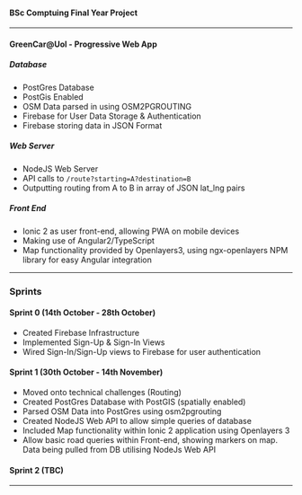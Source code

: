 #### BSc Comptuing Final Year Project
---
#### GreenCar@Uol - Progressive Web App

##### Database

* PostGres Database
* PostGis Enabled
* OSM Data parsed in using OSM2PGROUTING
* Firebase for User Data Storage & Authentication
* Firebase storing data in JSON Format


##### Web Server

* NodeJS Web Server
* API calls to ```/route?starting=A?destination=B```
* Outputting routing from A to B in array of JSON lat_lng pairs


##### Front End
* Ionic 2 as user front-end, allowing PWA on mobile devices
* Making use of Angular2/TypeScript
* Map functionality provided by Openlayers3, using ngx-openlayers NPM library for easy Angular integration

---

### Sprints

#### Sprint 0 (14th October - 28th October)
* Created Firebase Infrastructure
* Implemented Sign-Up & Sign-In Views
* Wired Sign-In/Sign-Up views to Firebase for user authentication

#### Sprint 1 (30th October - 14th November)

* Moved onto technical challenges (Routing)
* Created PostGres Database with PostGIS (spatially enabled)
* Parsed OSM Data into PostGres using osm2pgrouting
* Created NodeJS Web API to allow simple queries of database
* Included Map functionality within Ionic 2 application using Openlayers 3
* Allow basic road queries within Front-end, showing markers on map. Data being pulled from DB utilising NodeJs Web API

#### Sprint 2 (TBC)
---




